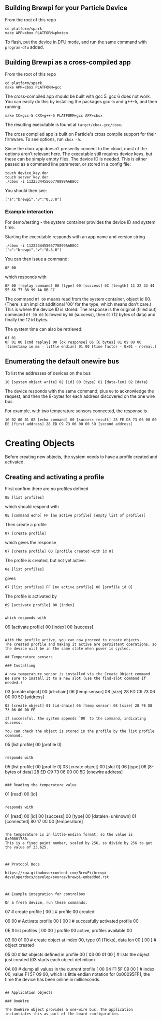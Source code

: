 
## Building Brewpi for your Particle Device

From the root of this repo
```
cd platform/spark
make APP=cbox PLATFORM=photon
```
To flash, put the device in DFU mode, and run the same command with `program-dfu` added.


## Building Brewpi as a cross-compiled app
From the root of this repo
```
cd platform/spark
make APP=cbox PLATFORM=gcc
```
The cross-compiled app should be built with gcc 5. gcc 6 does not work.
You can easily do this by installing the packages gcc-5 and g++-5, and then running:
```
make CC=gcc-5 CXX=g++-5 PLATFORM=gcc APP=cbox
```

The resulting executable is  found at `target/cbox-gcc/cbox`.

The cross compiled app is built on Particle's cross compile support for their firmware. To see options, run `cbox -h`. 

Since the cbox app doesn't presently connect to the cloud, most of the options aren't relevant here. The executable still requires device keys, but these can be simply empty files. The device ID is needed. This is either passed as a command line parameter, or stored in a config file:

```
touch device_key.der
touch server_key.der
./cbox -i 112233445566778899AABBCC
```

You should then see:

```
["a":"brewpi","v":"0.3.0"]
```

### Example interaction

For demo/testing - the system container provides the device ID and system time. 

Starting the executable responds with an app name and version string

```
./cbox -i 112233445566778899AABBCC
["a":"brewpi","v":"0.3.0"]
```

You can then issue a command:

```
0F 00
```

which responds with

```
0F 00 [replay command] 00 [type] 00 [success] 0C [length] 11 22 33 44 55 66 77 88 99 AA BB CC 
```

The command `0f 00` means read from the system container, object id 00. (There is an implicit additional '00' for the type, which means don't care.) This is where the device ID is stored. The response is the original (filled out) command `0f 00 00` followed by `00` (success), then `0C` (12 bytes of data) and finally the 12 id bytes. 

The system time can also be retrieved:

```
0f 01
0F 01 00 [cmd replay] 00 [ok response] 06 [6 bytes] 01 09 00 00 [timestamp in ms - little endian] 01 00 [time factor - 0x01 - normal.] 
```
## Enumerating the default onewire bus

To list the addresses of devices on the bus

```
10 [system object write] 02 [id] 00 [type] 01 [data-len] 02 [data]
```

The device responds with the same command, plus `00` to acknowledge the request, and then the 8-bytes for each address discovered on the one wire bus. 

For example, with two temperature sensors connected, the response is

```
10 02 00 01 02 [echo command] 00 [success result] 28 FE D8 73 06 00 00 EE [first address] 28 ED C9 73 06 00 00 5D [second address]
```

# Creating Objects

Before creating new objects, the system needs to have a profile created and activated. 

## Creating and activating a profile

First confirm there are no profiles defined

```
0E [list profiles]
```

which should respond with

```
0E [command echo] FF [no active profile] [empty list of profiles]
```

Then create a profile

```
07 [create profile]
```

which gives the response

```
07 [create profile] 00 [profile created with id 0]
```

The profile is created, but not yet active:

```
0e [list profiles]
```

gives 

```
07 [list profiles] FF [no active profile] 00 [profile id 0]
```

The profile is activated by

```
09 [activate profile] 00 [index]
``

which responds with

```
09 [activate profile] 00 [index] 00 [success]
```

With the profile active, you can now proceed to create objects. 
The created profile and making it active are persistent operations, so the device will be in the same state when power is cycled.

## Temperature sensors

### Installing 

A new temperature sensor is installed via the Create Object command.
Be sure to install it to a new slot (use the find-slot command if needed.)

```
03 [create object] 00 [id-chain] 06 [temp sensor] 08 [size] 28 ED C9 73 06 00 00 5D [address]
```
03 [create object] 01 [id-chain] 06 [temp sensor] 08 [size] 28 FE D8 73 06 00 00 EE

If successful, the system appends `00` to the command, indicating success.

You can check the object is stored in the profile by the list profile command:

```
05 [list profile] 00 [profile 0]
```

responds with

```
05 [list profile] 00 [profile 0] 03 [create object] 00 [slot 0] 06 [type] 08 [8-bytes of data] 28 ED C9 73 06 00 00 5D [onewire address]

```

### Reading the temperature value

```
01 [read] 00 [id] 
```

responds with

```
01 [read] 00 [id] 00 [success] 00 [type] 00 [datalen=unknown] 01 [connected] 80 17 00 00 [temperature]
```

The temperature is in little-endian format, so the value is 0x00001780.
This is a fixed point number, scaled by 256, so divide by 256 to get the value of 23.625. 



## Protocol Docs

https://raw.githubusercontent.com/BrewPi/brewpi-developerdocs/develop/source/brewpi-embedded.rst



## Example integration for controlbox

On a fresh device, run these commands:

```
07 	    # create profile
[ 00 ] # profile 00 created

09 00   # Activate profile 00
[ 00 ] # succesfully activated profile 00

0E   # list profiles
[ 00 00 ] profile 00 active, profiles available 00

03 00 01 00  # create object at index 00, type 01 (Ticks), data len 00
[ 00 ] # object created

05 00  # list objects defined in profile 00
[ 03 00 01 00 ]  # lists the object just created (03 starts each object definition)

0A 00  # dump all values in the current profile
[ 00 04 F1 5F 09 00 ]  # index 00, value F1 5F 09 00, which is little endian notation for 0x00095FF1, the time the device has been online in milliseconds. 
```

## Application objects

### OneWire

The OneWire object provides a one-wire bus. The application instantiates this as part of the board configuration.

